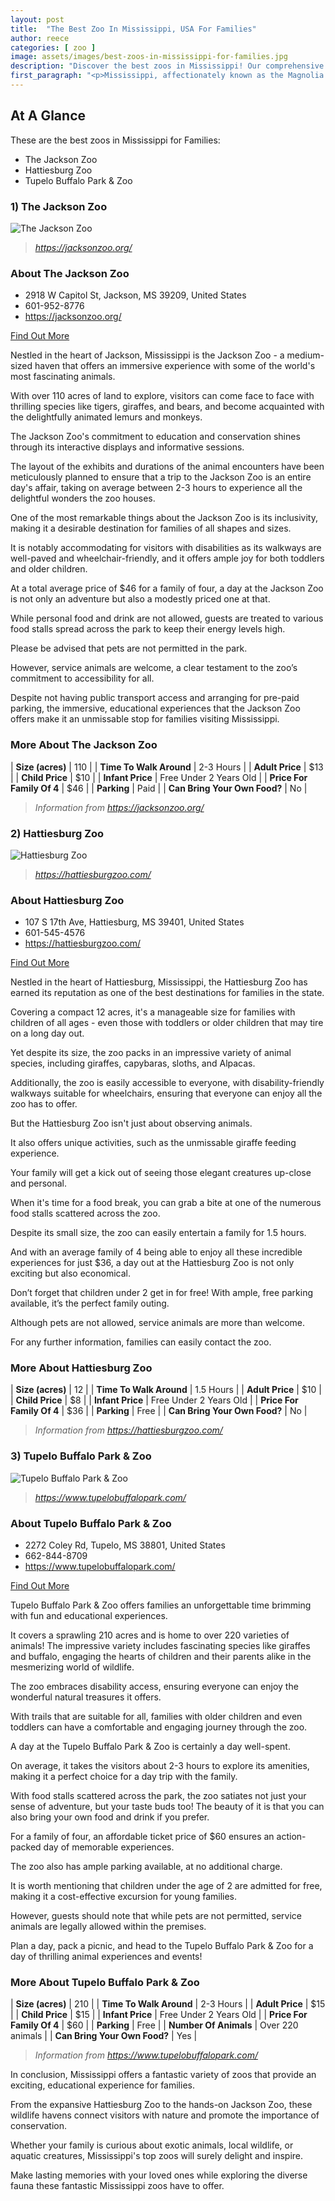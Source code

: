 ```yaml
---
layout: post
title:  "The Best Zoo In Mississippi, USA For Families"
author: reece
categories: [ zoo ]
image: assets/images/best-zoos-in-mississippi-for-families.jpg
description: "Discover the best zoos in Mississippi! Our comprehensive guide highlights the top-rated establishments, exploring their unique offerings, featured animals, and visitor experience. Perfect for undefined!"
first_paragraph: "<p>Mississippi, affectionately known as the Magnolia State, is a treasure trove of engaging and exciting adventures just waiting for families to explore.</p><p>Among the many attractions, the state boasts some of the most interactive and captivating zoos in the country.</p><p>Whether you're marvelling at the majestic lions, getting up close with playful otters, or discovering the fascinating world of reptiles, these zoos offer enduring memories for children and adults alike! In this article, we explore the crème de la crème of family-friendly zoos in Mississippi, ensuring your next family outing is filled with fun, education, and opportunities for incredible animal encounters!</p>"
---
```


<div class="overview" markdown="1"> 

## At A Glance

These are the best zoos in Mississippi for Families:

- The Jackson Zoo
- Hattiesburg Zoo
- Tupelo Buffalo Park & Zoo


</div>


### 1) The Jackson Zoo

![The Jackson Zoo](assets/images/zoos/jacksonzoo.jpg)

> *https://jacksonzoo.org/* 



<div class="find-out-more" markdown="1">

### About The Jackson Zoo

- 2918 W Capitol St, Jackson, MS 39209, United States
- 601-952-8776
- <a href="https://jacksonzoo.org/">https://jacksonzoo.org/</a>



<a class="subscribe btn" href="https://jacksonzoo.org/">Find Out More</a>

</div>


Nestled in the heart of Jackson, Mississippi is the Jackson Zoo - a medium-sized haven that offers an immersive experience with some of the world's most fascinating animals. 

With over 110 acres of land to explore, visitors can come face to face with thrilling species like tigers, giraffes, and bears, and become acquainted with the delightfully animated lemurs and monkeys. 

The Jackson Zoo's commitment to education and conservation shines through its interactive displays and informative sessions. 

The layout of the exhibits and durations of the animal encounters have been meticulously planned to ensure that a trip to the Jackson Zoo is an entire day's affair, taking on average between 2-3 hours to experience all the delightful wonders the zoo houses.

One of the most remarkable things about the Jackson Zoo is its inclusivity, making it a desirable destination for families of all shapes and sizes. 

It is notably accommodating for visitors with disabilities as its walkways are well-paved and wheelchair-friendly, and it offers ample joy for both toddlers and older children. 

At a total average price of $46 for a family of four, a day at the Jackson Zoo is not only an adventure but also a modestly priced one at that. 

While personal food and drink are not allowed, guests are treated to various food stalls spread across the park to keep their energy levels high. 

Please be advised that pets are not permitted in the park. 

However, service animals are welcome, a clear testament to the zoo’s commitment to accessibility for all. 

Despite not having public transport access and arranging for pre-paid parking, the immersive, educational experiences that the Jackson Zoo offers make it an unmissable stop for families visiting Mississippi.
<div class="overview" markdown="1" id="wyntk-the-jackson-zoo"> 

### More About The Jackson Zoo
    

| **Size (acres)** | 110 |
| **Time To Walk Around** | 2-3 Hours |
| **Adult Price** | $13 |
| **Child Price** | $10 |
| **Infant Price** | Free Under 2 Years Old |
| **Price For Family Of 4** | $46 |
| **Parking** | Paid |
| **Can Bring Your Own Food?** | No |


> *Information from https://jacksonzoo.org/* 



</div>



### 2) Hattiesburg Zoo

![Hattiesburg Zoo](assets/images/zoos/hattiesburgzoo.jpg)

> *https://hattiesburgzoo.com/* 



<div class="find-out-more" markdown="1">

### About Hattiesburg Zoo

- 107 S 17th Ave, Hattiesburg, MS 39401, United States
- 601-545-4576
- <a href="https://hattiesburgzoo.com/">https://hattiesburgzoo.com/</a>



<a class="subscribe btn" href="https://hattiesburgzoo.com/">Find Out More</a>

</div>


Nestled in the heart of Hattiesburg, Mississippi, the Hattiesburg Zoo has earned its reputation as one of the best destinations for families in the state. 

Covering a compact 12 acres, it's a manageable size for families with children of all ages - even those with toddlers or older children that may tire on a long day out. 

Yet despite its size, the zoo packs in an impressive variety of animal species, including giraffes, capybaras, sloths, and Alpacas. 

Additionally, the zoo is easily accessible to everyone, with disability-friendly walkways suitable for wheelchairs, ensuring that everyone can enjoy all the zoo has to offer.

But the Hattiesburg Zoo isn't just about observing animals. 

It also offers unique activities, such as the unmissable giraffe feeding experience. 

Your family will get a kick out of seeing those elegant creatures up-close and personal. 

When it's time for a food break, you can grab a bite at one of the numerous food stalls scattered across the zoo. 

Despite its small size, the zoo can easily entertain a family for 1.5 hours. 

And with an average family of 4 being able to enjoy all these incredible experiences for just $36, a day out at the Hattiesburg Zoo is not only exciting but also economical. 

Don’t forget that children under 2 get in for free! With ample, free parking available, it’s the perfect family outing. 

Although pets are not allowed, service animals are more than welcome. 

For any further information, families can easily contact the zoo.
<div class="overview" markdown="1" id="wyntk-hattiesburg-zoo"> 

### More About Hattiesburg Zoo
    

| **Size (acres)** | 12 |
| **Time To Walk Around** | 1.5 Hours |
| **Adult Price** | $10 |
| **Child Price** | $8 |
| **Infant Price** | Free Under 2 Years Old |
| **Price For Family Of 4** | $36 |
| **Parking** | Free |
| **Can Bring Your Own Food?** | No |


> *Information from https://hattiesburgzoo.com/* 



</div>



### 3) Tupelo Buffalo Park & Zoo

![Tupelo Buffalo Park & Zoo](assets/images/zoos/tupelobuffalopark.jpg)

> *https://www.tupelobuffalopark.com/* 



<div class="find-out-more" markdown="1">

### About Tupelo Buffalo Park & Zoo

- 2272 Coley Rd, Tupelo, MS 38801, United States
- 662-844-8709
- <a href="https://www.tupelobuffalopark.com/">https://www.tupelobuffalopark.com/</a>



<a class="subscribe btn" href="https://www.tupelobuffalopark.com/">Find Out More</a>

</div>


Tupelo Buffalo Park & Zoo offers families an unforgettable time brimming with fun and educational experiences. 

It covers a sprawling 210 acres and is home to over 220 varieties of animals! The impressive variety includes fascinating species like giraffes and buffalo, engaging the hearts of children and their parents alike in the mesmerizing world of wildlife. 

The zoo embraces disability access, ensuring everyone can enjoy the wonderful natural treasures it offers. 

With trails that are suitable for all, families with older children and even toddlers can have a comfortable and engaging journey through the zoo. 



A day at the Tupelo Buffalo Park & Zoo is certainly a day well-spent. 

On average, it takes the visitors about 2-3 hours to explore its amenities, making it a perfect choice for a day trip with the family. 

With food stalls scattered across the park, the zoo satiates not just your sense of adventure, but your taste buds too! The beauty of it is that you can also bring your own food and drink if you prefer. 

For a family of four, an affordable ticket price of $60 ensures an action-packed day of memorable experiences. 

The zoo also has ample parking available, at no additional charge. 

It is worth mentioning that children under the age of 2 are admitted for free, making it a cost-effective excursion for young families. 

However, guests should note that while pets are not permitted, service animals are legally allowed within the premises. 

Plan a day, pack a picnic, and head to the Tupelo Buffalo Park & Zoo for a day of thrilling animal experiences and events!
<div class="overview" markdown="1" id="wyntk-tupelo-buffalo-park--zoo"> 

### More About Tupelo Buffalo Park & Zoo
    

| **Size (acres)** | 210 |
| **Time To Walk Around** | 2-3 Hours |
| **Adult Price** | $15 |
| **Child Price** | $15 |
| **Infant Price** | Free Under 2 Years Old |
| **Price For Family Of 4** | $60 |
| **Parking** | Free |
| **Number Of Animals** | Over 220 animals |
| **Can Bring Your Own Food?** | Yes |


> *Information from https://www.tupelobuffalopark.com/* 



</div>


In conclusion, Mississippi offers a fantastic variety of zoos that provide an exciting, educational experience for families. 

From the expansive Hattiesburg Zoo to the hands-on Jackson Zoo, these wildlife havens connect visitors with nature and promote the importance of conservation. 

Whether your family is curious about exotic animals, local wildlife, or aquatic creatures, Mississippi's top zoos will surely delight and inspire. 

Make lasting memories with your loved ones while exploring the diverse fauna these fantastic Mississippi zoos have to offer.